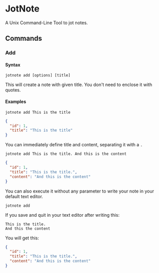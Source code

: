 # JotNote

A Unix Command-Line Tool to jot notes.

## Commands

### Add

#### Syntax

`jotnote add [options] [title]`

This will create a note with given title. You don't need to enclose it with quotes.

#### Examples

`jotnote add This is the title`

```json
{
  "id": 1,
  "title": "This is the title"
}
```

You can immediately define title and content, separating it with a `.`

`jotnote add This is the title. And this is the content`

```json
{
  "id": 1,
  "title": "This is the title.",
  "content": "And this is the content"
}
```

You can also execute it without any parameter to write your note in your default text editor.

`jotnote add`

If you save and quit in your text editor after writing this:

```text
This is the title.
And this the content
```

You will get this:

```json
{
  "id": 1,
  "title": "This is the title.",
  "content": "And this is the content"
}
```
